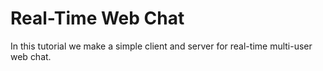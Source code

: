 Real-Time Web Chat
==================

In this tutorial we make a simple client and server for real-time multi-user web chat.

